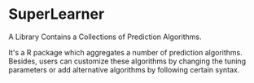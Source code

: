 # SuperLearner
A Library Contains a Collections of Prediction Algorithms.

It's a R package which aggregates a number of prediction algorithms. 
Besides, users can customize these algorithms by changing the tuning parameters or add alternative algorithms by following certain syntax.
